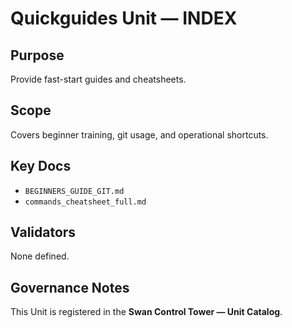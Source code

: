 # Quickguides Unit — INDEX

## Purpose
Provide fast-start guides and cheatsheets.

## Scope
Covers beginner training, git usage, and operational shortcuts.

## Key Docs
- `BEGINNERS_GUIDE_GIT.md`
- `commands_cheatsheet_full.md`

## Validators
None defined.

## Governance Notes
This Unit is registered in the **Swan Control Tower — Unit Catalog**.
